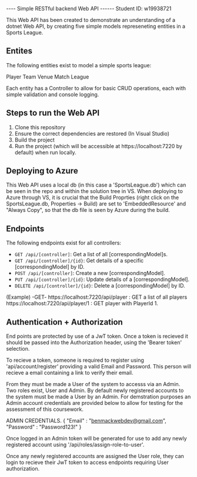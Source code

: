 ---- Simple RESTful backend Web API ------
Student ID: w19938721

This Web API has been created to demonstrate an understanding of a dotnet Web API, by creating five simple models represeneting entities in a Sports League.

Entites
--------
The following entities exist to model a simple sports league:

Player
Team
Venue
Match
League

Each entity has a Controller to allow for basic CRUD operations, each with simple validation and console logging.

Steps to run the Web API
-------------------------
1. Clone this repository
2. Ensure the correct dependencies are restored (In Visual Studio)
3. Build the project
4. Run the project (which will be accessible at https://localhost:7220 by default) when run locally.

Deploying to Azure
-------------------
This Web API uses a local db (in this case a 'SportsLeague.db') which can be seen in the repo and within the solution tree in VS. When deploying to Azure through VS, it is crucial that the Build Proprties (right click on the SportsLeague.db, Properties -> Build) are set to 'EmbeddedResource' and "Always Copy", so that the db file is seen by Azure during the build.

Endpoints
---------
The following endpoints exist for all controllers: 

- `GET /api/[controller]`: Get a list of all [correspondingModel]s.
- `GET /api/[controller]/{id}`: Get details of a specific [correspondingModel] by ID.
- `POST /api/[controller]`: Create a new [correspondingModel].
- `PUT /api/[controller]/{id}`: Update details of a [correspondingModel].
- `DELETE /api/[controller]/{id}`: Delete a [correspondingModel] by ID.

(Example)
-GET-
https://localhost:7220/api/player : GET a list of all players
https://localhost:7220/api/player/1 : GET player with PlayerId 1.

Authentication + Authorization
------------------------------

End points are protected by use of a JwT token. Once a token is recieved it should be passed into the Authorization header, using the 'Bearer token' selection.

To recieve a token, someone is required to register using 'api/account/register' providing a valid Email and Password. This person will recieve a email containing a link to verify their email.

From they must be made a User of the system to accesss via an Admin. Two roles exist, User and Admin. By default newly registered accounts to the system must be made a User by an Admin. For demstration purposes an Admin account credentials are provided below to allow for testing for the assessment of this coursework.

ADMIN CREDENTIALS.
{
    "Email" : "benmackwebdev@gmail.com",
    "Password" : "Password123!"
}

Once logged in an Admin token will be generated for use to add any newly registered account using '/api/roles/assign-role-to-user'.

Once any newly registered accounts are assigned the User role, they can login to recieve their JwT token to access endpoints requiring User authorization.


